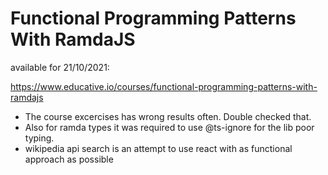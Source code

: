 # Functional Programming Patterns With RamdaJS

available for 21/10/2021:

https://www.educative.io/courses/functional-programming-patterns-with-ramdajs

- The course excercises has wrong results often. Double checked that.
- Also for ramda types it was required to use @ts-ignore for the lib poor typing.
- wikipedia api search is an attempt to use react with as functional approach as possible
